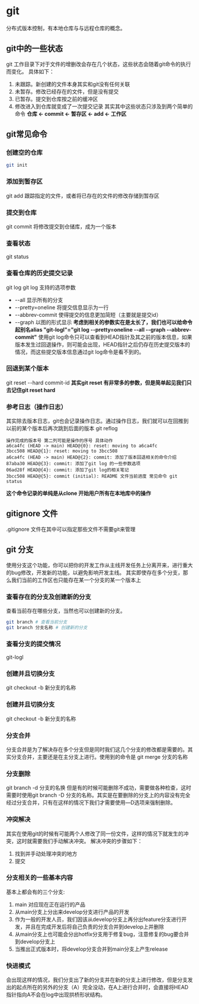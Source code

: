 # git
分布式版本控制，有本地仓库与与远程仓库的概念。
## git中的一些状态
git 工作目录下对于文件的增删改会存在几个状态，这些状态会随着git命令的执行而变化。
具体如下：
1. 未跟踪。新创建的文件本身其实和git没有任何关联
2. 未暂存。修改已经存在的文件，但是没有提交
3. 已暂存。提交到仓库按之前的缓冲区
4. 修改进入到仓库就变成了一次提交记录
其实其中这些状态只涉及到两个简单的命令
**仓库 <- commit <- 暂存区 <- add <- 工作区**
## git常见命令
### 创建空的仓库
```bash
git init
```
### 添加到暂存区
git add
跟踪指定的文件，或者将已存在的文件的修改存储到暂存区
### 提交到仓库
git commit 
将修改提交到仓储库，成为一个版本
### 查看状态
git status
### 查看仓库的历史提交记录
git log
git log 支持的选项参数
* --all 显示所有的分支
* --pretty=oneline 将提交信息显示为一行
* --abbrev-commit 使得提交的信息更加简短（主要就是提交id）
* --graph 以图的形式显示
**考虑到相关的参数实在是太长了，我们也可以给命令起别名alias "git-logl"="git log --pretty=oneline --all --graph --abbrev-commit"**
使用git log命令只可以查看到HEAD指针及其之前的版本信息，如果版本发生过回退操作，则可能会出现，HEAD指针之后仍存在历史提交版本的情况，而这些提交版本信息通过git log命令是看不到的。
### 回退到某个版本
git reset --hard commit-id
**其实git reset 有非常多的参数，但是简单起见我们只去记住git reset hard**
### 参考日志（操作日志）
其实除去版本日志，git也会记录操作日志。通过操作日志，我们就可以在回推到以前的某个版本后再次跳到后面的版本
git reflog

```text
操作完成的版本号 第二列可能是操作的序号 具体动作
a6ca4fc (HEAD -> main) HEAD@{0}: reset: moving to a6ca4fc
3bcc508 HEAD@{1}: reset: moving to 3bcc508
a6ca4fc (HEAD -> main) HEAD@{2}: commit: 添加了版本回退相关的命令介绍
87aba30 HEAD@{3}: commit: 添加了git log 的一些参数选项
06ad28f HEAD@{4}: commit: 添加了git log的相关笔记
3bcc508 HEAD@{5}: commit (initial): README 文件当前进度 常见命令 git status
```
**这个命令记录的单纯是从clone 开始用户所有在本地库中的操作**
## gitignore 文件
.gitignore 文件在其中可以指定那些文件不需要git来管理

## git 分支
使用分支这个功能，你可以把你的开发工作从主线开发任务上分离开来，进行重大的bug修改，开发新的功能，以避免影响开发主线。
其实即使存在多个分支，那么我们当前的工作区也只能存在某一个分支的某一个版本上
### 查看存在的分支及创建新的分支
查看当前存在哪些分支，当然也可以创建新的分支。
```bash
git branch # 查看当前分支
git branch 分支名称 # 创建新的分支
```
### 查看分支的提交情况
git-logl 
### 创建并且切换分支
git checkout -b 新分支的名称
### 创建并且切换分支
git checkout -b 新分支的名称
### 分支合并
分支合并是为了解决存在多个分支但是同时我们这几个分支的修改都是需要的。其实分支合并，主要还是在主分支上进行。使用到的命令是
git merge 分支的名称
### 分支删除
git branch -d 分支的名换 但是有的时候可能删除不成功，需要做各种检查，这时需要时使用git branch -D 分支的名称。其实是在要删除的分支上的内容没有完全经过分支合并，只有在这样的情况下我们才需要使用—D选项来强制删除。
### 冲突解决
其实在使用git的时候有可能两个人修改了同一份文件，这样的情况下就发生的冲突，这时就需要我们手动解决冲突。
解决冲突的步骤如下：
1. 找到并手动处理冲突的地方
2. 提交
### 分支相关的一些基本内容
基本上都会有的三个分支:
1. main 对应现在正在运行的产品
2. 从main分支上分出来develop分支进行产品的开发
3. 作为一般的开发人员，我们因该从develop分支上再分出feature分支进行开发，并且在完成开发后将自己负责的分支合并到develop上并删除
4. 从main分支上也可能会分出hotfix分支用于修复bug，注意修复的bug要合并到develop分支上
5. 当推出正式版本时，将develop分支合并到main分支上产生release
### 快进模式
会出现这样的情况，我们分支出了新的分支并在新的分支上进行修改，但是分支发出的起点所在的另外的分支（A）完全没动，在A上进行合并时，会直接将HEAD指针指向A不会在log中出现拱桥形状结构。